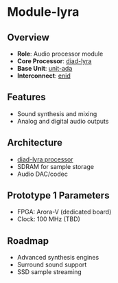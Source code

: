 # Module-lyra

## Overview

- **Role**: Audio processor module
- **Core Processor**: [diad-lyra](../../processors/lyra/lyra.md)
- **Base Unit**: [unit-ada](../../units/ada/ada.md)
- **Interconnect**: [enid](../../interfaces/enid/enid.md)

## Features

- Sound synthesis and mixing
- Analog and digital audio outputs

## Architecture

- [diad-lyra processor](../../processors/lyra/lyra.md)
- SDRAM for sample storage
- Audio DAC/codec

## Prototype 1 Parameters

- FPGA: Arora-V (dedicated board)
- Clock: 100 MHz (TBD)

## Roadmap

- Advanced synthesis engines
- Surround sound support
- SSD sample streaming
